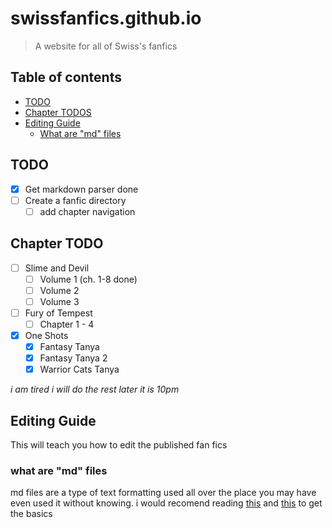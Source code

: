 # swissfanfics.github.io

> A website for all of Swiss's fanfics

## Table of contents

- [TODO](#todo)
- [Chapter TODOS](#chapter-todo)
- [Editing Guide](#editing-guide)
  - [What are "md" files](#what-are-md-files)


## TODO

* [x] Get markdown parser done
* [ ] Create a fanfic directory
  * [ ] add chapter navigation

## Chapter TODO

* [ ] Slime and Devil
  * [ ] Volume 1 (ch. 1-8 done)
  * [ ] Volume 2
  * [ ] Volume 3
* [ ] Fury of Tempest
  * [ ] Chapter 1 - 4
* [x] One Shots
  * [x] Fantasy Tanya
  * [x] Fantasy Tanya 2
  * [x] Warrior Cats Tanya

*i am tired i will do the rest later it is 10pm*

## Editing Guide

This will teach you how to edit the published fan fics

### what are "md" files

md files are a type of text formatting used all over the place you may have even used it without knowing. i would recomend reading [this](https://www.markdownguide.org/cheat-sheet/) and [this](https://commonmark.org/help/) to get the basics

